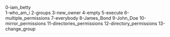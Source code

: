 0-iam_betty  
1-who_am_i
2-groups
3-new_owner
4-empty
5-execute
6-multiple_permissions
7-everybody
 8-James_Bond
9-John_Doe
10-mirror_permissions
11-directories_permissions
12-directory_permissions
13-change_group
